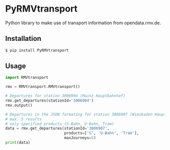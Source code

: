# PyRMVtransport
Python library to make use of transport information from opendata.rmv.de.

## Installation

```bash
$ pip install PyRMVtransport
```

## Usage

```python
import RMVtransport

rmv = RMVtransport.RMVtransport()

# Departures for station 3006904 (Mainz Hauptbahnhof)
rmv.get_departures(stationId='3006904')
rmv.output()

# Departures in the JSON formating for station 3006907 (Wiesbaden Hauptbahnhof)
# max. 5 results
# only specified products (S-Bahn, U-Bahn, Tram)
data = rmv.get_departures(stationId='3006907',
                          products=['S', 'U-Bahn', 'Tram'],
                          maxJourneys=5)
print(data)
```
